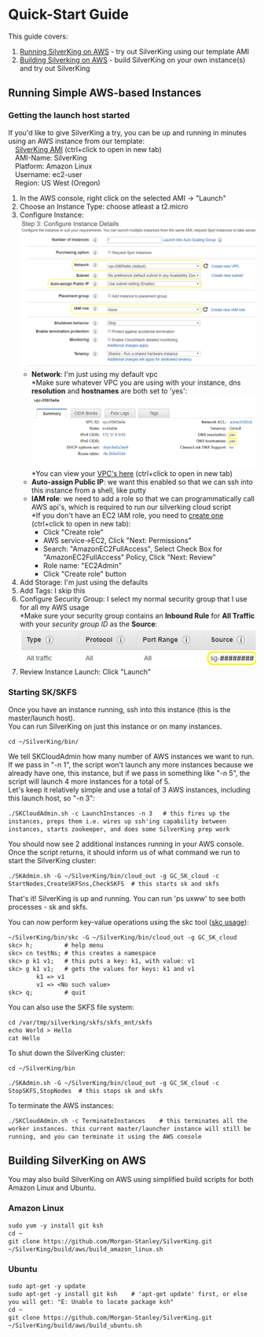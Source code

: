 # Quick-Start Guide
This guide covers:
1. [Running  SilverKing on AWS](#running-simple-aws-based-instances) - try out SilverKing using our template AMI
2. [Building Silverking on AWS](#building-silverking-on-aws) - build SilverKing on your own instance(s) and try out SilverKing

## Running Simple AWS-based Instances
### Getting the launch host started
If you'd like to give SilverKing a try, you can be up and running in minutes using an AWS instance from our template:<br>
&emsp;[SilverKing AMI](https://console.aws.amazon.com/ec2/v2/home?region=us-west-2#Images:visibility=public-images;search=SilverKing;sort=name) (ctrl+click to open in new tab)<br>
&emsp;AMI-Name: SilverKing<br>
&emsp;Platform: Amazon Linux<br>
&emsp;Username: ec2-user<br>
&emsp;Region: US West (Oregon)<br>

1. In the AWS console, right click on the selected AMI -> "Launch"
2. Choose an Instance Type: choose atleast a t2.micro 
3. Configure Instance:   
![Configure Details](img/step3_configure_instance_details.PNG)
   - **Network**: I'm just using my default vpc<br>
*Make sure whatever VPC you are using with your instance, dns **resolution** and **hostnames** are both set to 'yes':
![VPC DNS](img/vpc_dns.PNG)<br>
*You can view your [VPC's here](https://console.aws.amazon.com/vpc/home?region=us-west-2#vpcs:) (ctrl+click to open in new tab)
   - **Auto-assign Public IP**: we want this enabled so that we can ssh into this instance from a shell, like putty
   - **IAM role**: we need to add a role so that we can programmatically call AWS api's, which is required to run our silverking cloud script<br>
<a name="CreateIAMRole"></a>
*If you don't have an EC2 IAM role, you need to [create one](https://console.aws.amazon.com/iam/home?region=us-west-2#/roles) (ctrl+click to open in new tab):
      - Click "Create role"
      - AWS service->EC2, Click "Next: Permissions"
      - Search: "AmazonEC2FullAccess", Select Check Box for "AmazonEC2FullAccess" Policy, Click "Next: Review"
      - Role name: "EC2Admin"
      - Click "Create role" button
4. Add Storage: I'm just using the defaults
5. Add Tags: I skip this
6. Configure Security Group: I select my normal security group that I use for all my AWS usage<br>
*Make sure your security group contains an **Inbound Rule** for **All Traffic** with your _security group ID_ as the **Source**:
![Security Group Inbound Rule](img/sg_inbound_rule.png)<br>
7. Review Instance Launch: Click "Launch"

### Starting SK/SKFS
Once you have an instance running, ssh into this instance (this is the master/launch host).<br>
You can run SilverKing on just this instance or on many instances.<br>
```ksh
cd ~/SilverKing/bin/
```

We tell SKCloudAdmin how many number of AWS instances we want to run. If we pass in "-n 1", the script won't launch any more instances because we already have one, this instance, but if we pass in something like "-n 5", the script will launch 4 more instances for a total of 5.<br>
Let's keep it relatively simple and use a total of 3 AWS instances, including this launch host, so "-n 3":
```ksh
./SKCloudAdmin.sh -c LaunchInstances -n 3   # this fires up the instances, preps them i.e. wires up ssh'ing capability between instances, starts zookeeper, and does some SilverKing prep work
```

You should now see 2 additional instances running in your AWS console.<br>
Once the script returns, it should inform us of what command we run to start the SilverKing cluster:
```ksh
./SKAdmin.sh -G ~/SilverKing/bin/cloud_out -g GC_SK_cloud -c StartNodes,CreateSKFSns,CheckSKFS  # this starts sk and skfs
```

That's it! SilverKing is up and running. You can run 'ps uxww' to see both processes - sk and skfs.

You can now perform key-value operations using the skc tool ([skc usage](https://morgan-stanley.github.io/SilverKing/doc/Shell.html)):
```ksh
~/SilverKing/bin/skc -G ~/SilverKing/bin/cloud_out -g GC_SK_cloud    
skc> h;         # help menu
skc> cn testNs; # this creates a namespace
skc> p k1 v1;   # this puts a key: k1, with value: v1
skc> g k1 v1;   # gets the values for keys: k1 and v1
        k1 => v1
        v1 => <No such value>
skc> q;         # quit
```

You can also use the SKFS file system:
```ksh
cd /var/tmp/silverking/skfs/skfs_mnt/skfs
echo World > Hello
cat Hello
```

To shut down the SilverKing cluster:
```ksh
cd ~/SilverKing/bin
```

```
./SKAdmin.sh -G ~/SilverKing/bin/cloud_out -g GC_SK_cloud -c StopSKFS,StopNodes  # this stops sk and skfs
```

To terminate the AWS instances:
```ksh
./SKCloudAdmin.sh -c TerminateInstances    # this terminates all the worker instances. this current master/launcher instance will still be running, and you can terminate it using the AWS console 
```

## Building SilverKing on AWS
You may also build SilverKing on AWS using simplified build scripts for both Amazon Linux and Ubuntu.

### Amazon Linux
```ksh
sudo yum -y install git ksh
cd ~
git clone https://github.com/Morgan-Stanley/SilverKing.git
~/SilverKing/build/aws/build_amazon_linux.sh
```

### Ubuntu
```ksh
sudo apt-get -y update 
sudo apt-get -y install git ksh    # 'apt-get update' first, or else you will get: "E: Unable to locate package ksh"
cd ~
git clone https://github.com/Morgan-Stanley/SilverKing.git
~/SilverKing/build/aws/build_ubuntu.sh
```